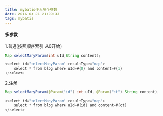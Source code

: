 ```yaml
---
title: mybatis传入多个参数
date: 2016-04-21 21:00:33
tags: mybatis
---
```


#### 多参数

1.普通(按照顺序索引 从0开始)

```java
Map selectManyParam(int uId,String content);

<select id="selectManyParam" resultType="map">
    select * from blog where uId=#{0} and content=#{1}
</select>
```

<!--more-->

2.注解

```java
Map selectManyParam(@Param("id") int uId, @Param("ct") String content);

<select id="selectManyParam" resultType="map">
    select * from blog where uId=#{id} and content=#{ct}
</select>

```

